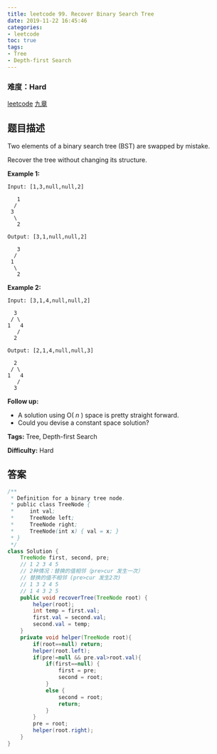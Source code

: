 ```yaml
---
title: leetcode 99. Recover Binary Search Tree
date: 2019-11-22 16:45:46
categories:
- leetcode
toc: true
tags:
- Tree
- Depth-first Search
---
```

### 难度：Hard

<a href="https://leetcode.com/problems/recover-binary-search-tree/">leetcode</a>
<a href="https://www.jiuzhang.com/solution/recover-binary-search-tree/">九章</a>
## 题目描述
Two elements of a binary search tree (BST) are swapped by mistake.

Recover the tree without changing its structure.

**Example 1:**
        
    Input: [1,3,null,null,2]
    
       1
      /
     3
      \
       2
    
    Output: [3,1,null,null,2]
    
       3
      /
     1
      \
       2
    

**Example 2:**
        
    Input: [3,1,4,null,null,2]
    
      3
     / \
    1   4
       /
      2
    
    Output: [2,1,4,null,null,3]
    
      2
     / \
    1   4
       /
      3
    

**Follow up:**

  * A solution using O( _n_ ) space is pretty straight forward.
  * Could you devise a constant space solution?


**Tags:** Tree, Depth-first Search

**Difficulty:** Hard
## 答案
<!--more-->
```java
/**
 * Definition for a binary tree node.
 * public class TreeNode {
 *     int val;
 *     TreeNode left;
 *     TreeNode right;
 *     TreeNode(int x) { val = x; }
 * }
 */
class Solution {
    TreeNode first, second, pre;
    // 1 2 3 4 5
    // 2种情况：替换的值相邻（pre>cur 发生一次）
    // 替换的值不相邻 (pre>cur 发生2次)
    // 1 3 2 4 5
    // 1 4 3 2 5
    public void recoverTree(TreeNode root) {
        helper(root);
        int temp = first.val;
        first.val = second.val;
        second.val = temp;
    }
    private void helper(TreeNode root){
        if(root==null) return;
        helper(root.left);
        if(pre!=null && pre.val>root.val){
            if(first==null) {
                first = pre;
                second = root;
            }
            else {
                second = root; 
                return;
            }
        }
        pre = root;
        helper(root.right);
    }
}
```
